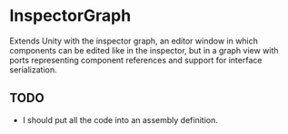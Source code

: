 # InspectorGraph
Extends Unity with the inspector graph, an editor window in which components can be edited like in the inspector, but in a graph view with ports representing component references and support for interface serialization.

## TODO

* I should put all the code into an assembly definition.
